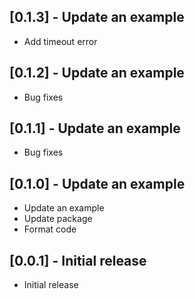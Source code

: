 ## [0.1.3] - Update an example

- Add timeout error

## [0.1.2] - Update an example

- Bug fixes

## [0.1.1] - Update an example

- Bug fixes

## [0.1.0] - Update an example

- Update an example
- Update package
- Format code

## [0.0.1] - Initial release

- Initial release
